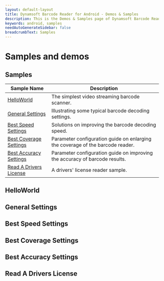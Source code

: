 ```yaml
---
layout: default-layout
title: Dynamsoft Barcode Reader for Android - Demos & Samples
description: This is the Demos & Samples page of Dynamsoft Barcode Reader for Android SDK.
keywords: android, samples
needAutoGenerateSidebar: false
breadcrumbText: Samples
---
```


# Samples and demos

## Samples

| Sample Name | Description |
| ----------- | ----------- |
| [HelloWorld](#helloworld) | The simplest video streaming barcode scanner. |
| [General Settings](#generalsettings) | Illustrating some typical barcode decoding settings. |
| [Best Speed Settings](#bestspeedsettings) | Solutions on improving the barcode decoding speed. |
| [Best Coverage Settings](#bestcoveragesettings) | Parameter configuration guide on enlarging the coverage of the barcode reader. |
| [Best Accuracy Settings](#bestaccuracysettings) | Parameter configuration guide on improving the accuracy of barcode results. |
| [Read A Drivers License](#readadriverslicense) | A drivers' license reader sample. |

## HelloWorld

## General Settings

## Best Speed Settings

## Best Coverage Settings

## Best Accuracy Settings

## Read A Drivers License
